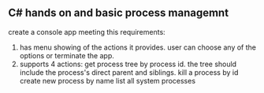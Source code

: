## C# hands on and basic process managemnt 

create a console app meeting this requirements:
1.  has menu showing of the actions it provides. 
    user can choose any of the options or terminate the app.
2.  supports 4 actions:
    get process tree by process id. the tree should include 
        the process's direct parent and siblings.
    kill a process by id
    create new process by name
    list all system processes    